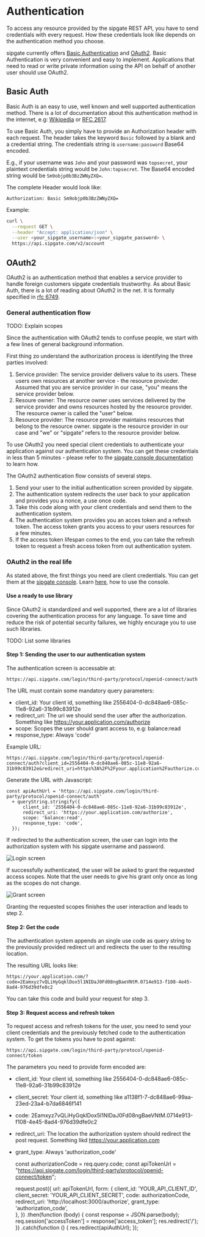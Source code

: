# Authentication

To access any resource provided by the sipgate REST API,  you have to send credentials with every request. How these credentials look like depends on the authentication method you choose. 

 
sipgate currently offers [Basic Authentication](#basic-auth) and [OAuth2](#oauth2). Basic Authentication is very convenient and easy to implement. Applications that need to read or write private information using the API on behalf of another user should use OAuth2. 


## Basic Auth

Basic Auth is an easy to use, well known and well supported authentication method. There is a lot of documentation about this authentication method in the internet, e.g: [Wikipedia](https://de.wikipedia.org/wiki/HTTP-Authentifizierung#Basic_Authentication) or [RFC 2617](https://www.ietf.org/rfc/rfc2617.txt).

To use Basic Auth, you simply have to provide an Authorization header with each request. The header takes the keyword `Basic` followed by a blank and a credential string. The credentials string is `username:password` Base64 encoded. 

E.g., if your username was `John` and your password was `topsecret`, your plaintext credentials string would be `John:topsecret`. The Base64 encoded string would be `Sm9objp0b3BzZWNyZXQ=`.  

The complete Header would look like:

``` 
Authorization: Basic Sm9objp0b3BzZWNyZXQ=
```

Example:
```bash
curl \
  --request GET \
  --header "Accept: application/json" \
  --user <your_sipgate_username>:<your_sipgate_password> \
  https://api.sipgate.com/v2/account
```


## OAuth2

OAuth2 is an authentication method that enables a service provider to handle foreign customers sipgate credentials trustworthy. As about Basic Auth, there is a lot of reading about OAuth2 in the net. It is formally specified in [rfc 6749](https://tools.ietf.org/html/rfc6749).


### General authentication flow

TODO: Explain scopes

Since the authentication with OAuth2 tends to confuse people, we start with a few lines of general background information.
 
First thing zo understand the authorization process is identifying the three parties involved: 

1. Service provider: The service provider delivers value to its users. These users own resources at another service - the resource provicder. Assumed that you are service provider in our case, "you" means the service provider below. 
3. Resoure owner: The resource owner uses services delivered by the service provider and owns resources hosted by the resource provider. The resource owner is called the "user" below.  
2. Resource provider: The resource provider maintains resources that belong to the resource owner. sipgate is the resource provider in our case and "we" or "sipgate" refers to the resource provider below. 

To use OAuth2 you need special client credentials to authenticate your application against our authentication system. You can get these credentials in less than 5 minutes - please refer to the [sipgate console documentation]() to learn how. 

The OAuth2 authentication flow consists of several steps. 

1. Send your user to the initial authentication screen provided by sipgate. 
2. The authentication system redirects the user back to your application and provides you a nonce, a use once code. 
3. Take this code along with your client credentials and send them to the authentication system. 
4. The authentication system provides you an acces token and a refresh token. The access token grants you access to your users resources for a few minutes. 
5. If the access token lifespan comes to the end, you can take the refresh token to request a fresh access token from out authentication system.

### OAuth2 in the real life

As stated above, the first things you need are client credentials. You can get them at the [sipgate console](https://console.sipgate.com). Learn [here](), how to use the console.

#### Use a ready to use library

Since OAuth2 is standardized and well supported, there are a lot of libraries covering the authentication process for any language. To save time and reduce the risk of potential security failures, we highly encurage you to use such libraries. 

TODO: List some libraries

#### Step 1: Sending the user to our authentication system

The authentication screen is accessable at: 

    https://api.sipgate.com/login/third-party/protocol/openid-connect/auth

The URL must contain some mandatory query parameters: 

- client_id: Your client id, something like 2556404-0-dc848ae6-085c-11e8-92a6-31b99c83912e
- redirect_uri: The uri we should send the user after the authorization. Something like https://your.application.com/authorize
- scope: Scopes the user should grant access to, e.g: balance:read
- response_type: Always 'code'

Example URL: 

    https://api.sipgate.com/login/third-party/protocol/openid-connect/auth?client_id=2556404-0-dc848ae6-085c-11e8-92a6-31b99c83912e&redirect_uri=https%3A%2F%2Fyour.application%2Fauthorize.com&scope=balance%3Aread&response_type=code
  
Generate the URL with Javascript: 
  
    const apiAuthUrl = 'https://api.sipgate.com/login/third-party/protocol/openid-connect/auth'
      + queryString.stringify({
          client_id: '2556404-0-dc848ae6-085c-11e8-92a6-31b99c83912e',
          redirect_uri: 'https://your.application.com/authorize',
          scope: 'balance:read',
          response_type: 'code',
      });  

If redirected to the authentication screen, the user can login into the authorization system with his sipgate username and password. 

![Login screen](images/login_screen.png)

If successfully authenticated, the user will be asked to grant the requested access scopes. Note that the user needs to give his grant only once as long as the scopes do not change.

![Grant screen](images/grant_screen.png)

Granting the requested scopes finishes the user interaction and leads to step 2. 

#### Step 2: Get the code ####

The authentication system appends an single use code as query string to the previously provided redirect uri and redirects the user to the resulting location. 

The resulting URL looks like:

    https://your.application.com/?code=2Eamxyz7vQLiHyGqklDox5l1NIDaJ0Fd08ngBaeVNtM.0714e913-f108-4e45-8ad4-976d39dfe0c2
 
You can take this code and build your request for step 3. 

#### Step 3: Request access and refresh token ####

To request access and refresh tokens for the user, you need to send your client credentials and the previously fetched code to the authentication system. To get the tokens you have to post against: 

    https://api.sipgate.com/login/third-party/protocol/openid-connect/token

The parameters you need to provide form encoded are: 

- client_id: Your client id, something like 2556404-0-dc848ae6-085c-11e8-92a6-31b99c83912e
- client_secret:  Your client id, something like a1138f1-7-dc848ae6-99aa-23ed-23a4-b7da6846f141
- code: 2Eamxyz7vQLiHyGqklDox5l1NIDaJ0Fd08ngBaeVNtM.0714e913-f108-4e45-8ad4-976d39dfe0c2
- redirect_uri: The location the authorization system should redirect the post request. Something likd https://your.application.com
- grant_type: Always 'authorization_code'


    const authorizationCode = req.query.code;
    const apiTokenUrl = "https://api.sipgate.com/login/third-party/protocol/openid-connect/token";
    
    request.post({
      url: apiTokenUrl,
      form: {
        client_id: 'YOUR_API_CLIENT_ID',
        client_secret: 'YOUR_API_CLIENT_SECRET',
        code: authorizationCode,
        redirect_uri: 'http://localhost:3000/authorize',
        grant_type: 'authorization_code',    
      },
    })
      .then(function (body) {
        const response = JSON.parse(body);
        req.session['accessToken'] = response['access_token'];
        res.redirect('/');
      })
      .catch(function () {
        res.redirect(apiAuthUrl);
      });
